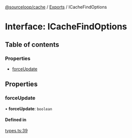 [@sourceloop/cache](../README.md) / [Exports](../modules.md) / ICacheFindOptions

# Interface: ICacheFindOptions

## Table of contents

### Properties

- [forceUpdate](ICacheFindOptions.md#forceupdate)

## Properties

### forceUpdate

• **forceUpdate**: `boolean`

#### Defined in

[types.ts:39](https://github.com/codeweb05/repo1/blob/ea19add/packages/cache/src/types.ts#L39)
